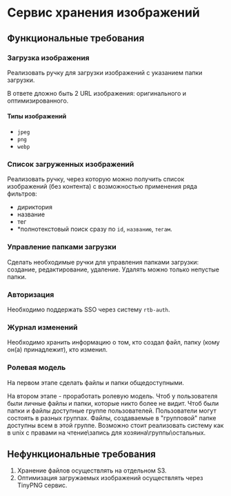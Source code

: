 # Сервис хранения изображений


## Функциональные требования

### Загрузка изображения
Реализовать ручку для загрузки изображений с указанием папки загрузки. 

В ответе дложно быть 2 URL изображения: оригинального и оптимизированного. 

#### Типы изображений
- `jpeg`
- `png`
- `webp`

### Список загруженных изображений
Реализовать ручку, через которую можно получить список изображений (без контента) с возможностью применения ряда фильтров: 
- дириктория
- название
- тег
- *полнотекстовый поиск сразу по `id`, `названию`, `тегам`. 

### Управление папками загрузки
Сделать необходимые ручки для управления папками загрузки: создание, редактирование, удаление. Удалять можно только непустые папки. 

### Авторизация
Необходимо поддержать SSO через систему `rtb-auth`.

### Журнал изменений
Необходимо хранить информацию о том, кто создал файл, папку (кому он(а) принадлежит), кто изменил. 

### Ролевая модель
На первом этапе сделать файлы и папки общедоступными. 

На втором этапе - проработать ролевую модель. Чтоб у пользователя были личные файлы и папки, которые никто более не видит. Чтоб были папки и файлы доступные группе пользователей. Пользователи могут состоять в разных группах. Файлы, создаваемые в "групповой" папке доступны всем в этой группе. Возможно стоит реализовать систему как в unix с правами на чтение\запись для хозяина\группы\остальных. 

## Нефункциональные требования
1. Хранение файлов осуществлять на отдельном S3.
2. Оптимизация загружаемых изображений осуществлять через TinyPNG сервис.
